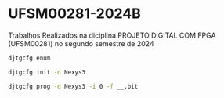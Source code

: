 # UFSM00281-2024B

Trabalhos Realizados na diciplina PROJETO DIGITAL COM FPGA (UFSM00281) no segundo semestre de 2024

```sh
djtgcfg enum
```

```sh 
djtgcfg init -d Nexys3
```

```sh 
djtgcfg prog -d Nexys3 -i 0 -f __.bit
```
